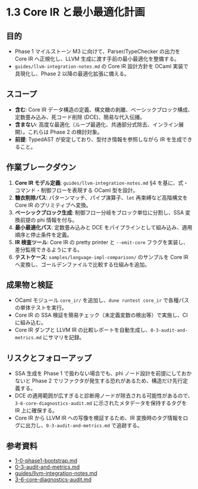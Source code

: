 # 1.3 Core IR と最小最適化計画

## 目的
- Phase 1 マイルストーン M3 に向けて、Parser/TypeChecker の出力を Core IR へ正規化し、LLVM 生成に渡す手前の最小最適化を整備する。
- `guides/llvm-integration-notes.md` の Core IR 設計方針を OCaml 実装で具現化し、Phase 2 以降の最適化拡張に備える。

## スコープ
- **含む**: Core IR データ構造の定義、構文糖の剥離、ベーシックブロック構成、定数畳み込み、死コード削除 (DCE)、簡易な代入伝播。
- **含まない**: 高度な最適化（ループ最適化、共通部分式除去、インライン展開）。これらは Phase 2 の検討対象。
- **前提**: TypedAST が安定しており、型付き情報を参照しながら IR を生成できること。

## 作業ブレークダウン
1. **Core IR モデル定義**: `guides/llvm-integration-notes.md` §4 を基に、式・コマンド・制御フローを表現する OCaml 型を設計。
2. **糖衣削除パス**: パターンマッチ、パイプ演算子、`let` 再束縛など高階構文を Core IR のプリミティブへ変換。
3. **ベーシックブロック生成**: 制御フロー分岐をブロック単位に分割し、SSA 変換前提の phi 情報を付与。
4. **最小最適化パス**: 定数畳み込みと DCE をパイプラインとして組み込み、適用順序と停止条件を定義。
5. **IR 検査ツール**: Core IR の pretty printer と `--emit-core` フラグを実装し、差分監視できるようにする。
6. **テストケース**: `samples/language-impl-comparison/` のサンプルを Core IR へ変換し、ゴールデンファイルで比較する仕組みを追加。

## 成果物と検証
- OCaml モジュール `core_ir/` を追加し、`dune runtest core_ir` で各種パスの単体テストを実行。
- Core IR の SSA 検証を簡易チェック（未定義変数の検出等）で実施し、CI に組み込む。
- Core IR ダンプと LLVM IR の比較レポートを自動生成し、`0-3-audit-and-metrics.md` にサマリを記録。

## リスクとフォローアップ
- SSA 生成を Phase 1 で扱わない場合でも、phi ノード設計を前提にしておかないと Phase 2 でリファクタが発生する恐れがあるため、構造だけ先行定義する。
- DCE の適用範囲が広すぎると診断用ノードが除去される可能性があるので、`3-6-core-diagnostics-audit.md` に示されたメタデータを保持するタグを IR 上に確保する。
- Core IR から LLVM IR への写像を検証するため、IR 変換時のタグ情報をログに出力し、`0-3-audit-and-metrics.md` で追跡する。

## 参考資料
- [1-0-phase1-bootstrap.md](1-0-phase1-bootstrap.md)
- [0-3-audit-and-metrics.md](0-3-audit-and-metrics.md)
- [guides/llvm-integration-notes.md](../../guides/llvm-integration-notes.md)
- [3-6-core-diagnostics-audit.md](../../3-6-core-diagnostics-audit.md)

